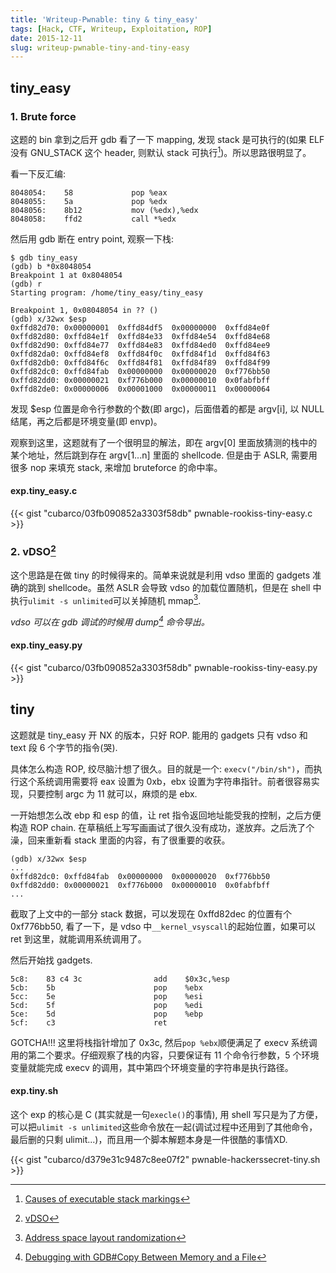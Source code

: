 ```yaml
---
title: 'Writeup-Pwnable: tiny & tiny_easy'
tags: [Hack, CTF, Writeup, Exploitation, ROP]
date: 2015-12-11
slug: writeup-pwnable-tiny-and-tiny-easy
---
```


## tiny_easy

### 1. Brute force
这题的 bin 拿到之后开 gdb 看了一下 mapping, 发现 stack 是可执行的(如果 ELF 没有 GNU_STACK 这个 header, 则默认 stack 可执行[^1])。所以思路很明显了。

看一下反汇编:
```plain
8048054:	58             pop %eax
8048055:	5a             pop %edx
8048056:	8b12           mov (%edx),%edx
8048058:	ffd2           call *%edx
```

然后用 gdb 断在 entry point, 观察一下栈:
```plain
$ gdb tiny_easy
(gdb) b *0x8048054
Breakpoint 1 at 0x8048054
(gdb) r
Starting program: /home/tiny_easy/tiny_easy

Breakpoint 1, 0x08048054 in ?? ()
(gdb) x/32wx $esp
0xffd82d70: 0x00000001  0xffd84df5  0x00000000  0xffd84e0f
0xffd82d80: 0xffd84e1f  0xffd84e33  0xffd84e54  0xffd84e68
0xffd82d90: 0xffd84e77  0xffd84e83  0xffd84ed0  0xffd84ee9
0xffd82da0: 0xffd84ef8  0xffd84f0c  0xffd84f1d  0xffd84f63
0xffd82db0: 0xffd84f6c  0xffd84f81  0xffd84f89  0xffd84f99
0xffd82dc0: 0xffd84fab  0x00000000  0x00000020  0xf776bb50
0xffd82dd0: 0x00000021  0xf776b000  0x00000010  0x0fabfbff
0xffd82de0: 0x00000006  0x00001000  0x00000011  0x00000064
```

发现 $esp 位置是命令行参数的个数(即 argc)，后面借着的都是 argv[i], 以 NULL 结尾，再之后都是环境变量(即 envp)。

观察到这里，这题就有了一个很明显的解法，即在 argv[0] 里面放猜测的栈中的某个地址，然后跳到存在 argv[1...n] 里面的 shellcode. 但是由于 ASLR, 需要用很多 nop 来填充 stack, 来增加 bruteforce 的命中率。

#### exp.tiny_easy.c

{{< gist "cubarco/03fb090852a3303f58db" pwnable-rookiss-tiny-easy.c >}}

### 2. vDSO[^2]

这个思路是在做 tiny 的时候得来的。简单来说就是利用 vdso 里面的 gadgets 准确的跳到 shellcode。虽然 ASLR 会导致 vdso 的加载位置随机，但是在 shell 中执行`ulimit -s unlimited`可以关掉随机 mmap[^3].

*vdso 可以在 gdb 调试的时候用 dump[^4] 命令导出。*

#### exp.tiny_easy.py

{{< gist "cubarco/03fb090852a3303f58db" pwnable-rookiss-tiny-easy.py >}}

## tiny

这题就是 tiny_easy 开 NX 的版本，只好 ROP. 能用的 gadgets 只有 vdso 和 text 段 6 个字节的指令(哭).

具体怎么构造 ROP, 绞尽脑汁想了很久。目的就是一个: `execv("/bin/sh")`，而执行这个系统调用需要将 eax 设置为 0xb，ebx 设置为字符串指针。前者很容易实现，只要控制 argc 为 11 就可以，麻烦的是 ebx.

一开始想怎么改 ebp 和 esp 的值，让 ret 指令返回地址能受我的控制，之后方便构造 ROP chain. 在草稿纸上写写画画试了很久没有成功，遂放弃。之后洗了个澡，回来重新看 stack 里面的内容，有了很重要的收获。

```plain
(gdb) x/32wx $esp
...
0xffd82dc0: 0xffd84fab  0x00000000  0x00000020  0xf776bb50
0xffd82dd0: 0x00000021  0xf776b000  0x00000010  0x0fabfbff
...
```

截取了上文中的一部分 stack 数据，可以发现在 0xffd82dec 的位置有个 0xf776bb50, 看了一下，是 vdso 中`__kernel_vsyscall`的起始位置，如果可以 ret 到这里，就能调用系统调用了。

然后开始找 gadgets.

```plain
5c8:	83 c4 3c             	add    $0x3c,%esp
5cb:	5b                   	pop    %ebx
5cc:	5e                   	pop    %esi
5cd:	5f                   	pop    %edi
5ce:	5d                   	pop    %ebp
5cf:	c3                   	ret
```

GOTCHA!!! 这里将栈指针增加了 0x3c, 然后`pop %ebx`顺便满足了 execv 系统调用的第二个要求。仔细观察了栈的内容，只要保证有 11 个命令行参数，5 个环境变量就能完成 execv 的调用，其中第四个环境变量的字符串是执行路径。

#### exp.tiny.sh
这个 exp 的核心是 C (其实就是一句`execle()`的事情), 用 shell 写只是为了方便，可以把`ulimit -s unlimited`这些命令放在一起(调试过程中还用到了其他命令，最后删的只剩 ulimit...)，而且用一个脚本解题本身是一件很酷的事情XD.

{{< gist "cubarco/d379e31c9487c8ee07f2" pwnable-hackerssecret-tiny.sh >}}

[^1]: [Causes of executable stack markings](https://wiki.gentoo.org/wiki/Hardened/GNU_stack_quickstart#Causes_of_executable_stack_markings)
[^2]: [vDSO](https://en.wikipedia.org/wiki/VDSO)
[^3]: [Address space layout randomization](http://security.cs.pub.ro/hexcellents/wiki/kb/exploiting/home#address-space-layout-randomization)
[^4]: [Debugging with GDB#Copy Between Memory and a File](https://sourceware.org/gdb/onlinedocs/gdb/Dump_002fRestore-Files.html)
